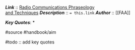  ***Link***      :: [Radio Communications Phraseology  
and Techniques](https://www.faa.gov/air_traffic/publications/atpubs/aim_html/chap4_section_2.html)
***Description***      :: `= this.link`
***Author*** :: [[FAA]]

***Key Quotes***:
* 

#source #handbook/aim

#todo :: add key quotes